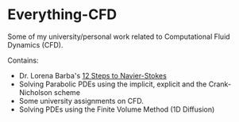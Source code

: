 # Everything-CFD

Some of my university/personal work related to Computational Fluid Dynamics (CFD).

Contains:

* Dr. Lorena Barba's [12 Steps to Navier-Stokes](https://lorenabarba.com/blog/cfd-python-12-steps-to-navier-stokes/)
* Solving Parabolic PDEs using the implicit, explicit and the Crank-Nicholson scheme
* Some university assignments on CFD.
* Solving PDEs using the Finite Volume Method (1D Diffusion)
